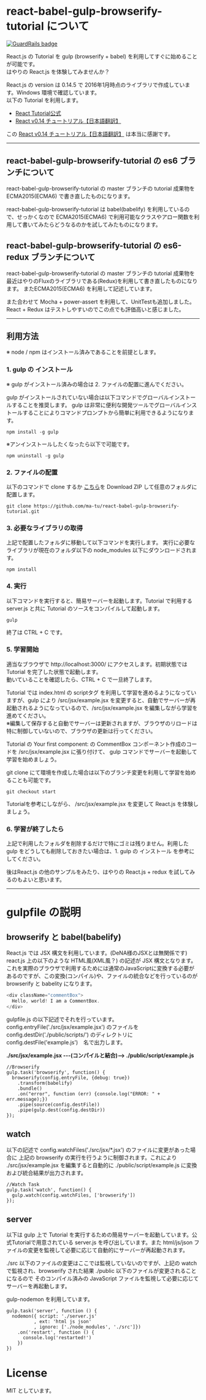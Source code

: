 # react-babel-gulp-browserify-tutorial について

[![GuardRails badge](https://badges.production.guardrails.io/shtakai/react-babel-gulp-browserify-tutorial.svg)](https://www.guardrails.io)

React.js の Tutorial を gulp (browserify + babel) を利用してすぐに始めることが可能です。  
はやりの React.js を体験してみませんか？

React.js の version は 0.14.5 で 2016年1月時点のライブラリで作成しています。Windows 環境で確認しています。  
以下の Tutorial を利用します。

* [React Tutorial公式](https://facebook.github.io/react/docs/tutorial.html)
* [React v0.14 チュートリアル【日本語翻訳】](http://mae.chab.in/archives/2762)

この [React v0.14 チュートリアル【日本語翻訳】](http://mae.chab.in/archives/2762) は本当に感謝です。

---

## react-babel-gulp-browserify-tutorial の es6 ブランチについて

react-babel-gulp-browserify-tutorial の master ブランチの tutorial 成果物を ECMA2015(ECMA6) で書き直したものになります。

react-babel-gulp-browserify-tutorial は babel(babelify) を利用しているので、せっかくなので ECMA2015(ECMA6) で利用可能なクラスやアロー関数を利用して書いてみたらどうなるのかを試してみたものになります。

## react-babel-gulp-browserify-tutorial の es6-redux ブランチについて

react-babel-gulp-browserify-tutorial の master ブランチの tutorial 成果物を 最近はやりのFluxのライブラリである(Redux)を利用して書き直したものになります。
またECMA2015(ECMA6) を利用して記述しています。

また合わせて Mocha + power-assert を利用して、UnitTestも追加しました。 React + Redux はテストしやすいのでこの点でも評価高いと感じました。

---

## 利用方法
※ node / npm はインストール済みであることを前提とします。

### 1. gulp の インストール
※ gulp がインストール済みの場合は 2. ファイルの配置に進んでください。  

gulp がインストールされていない場合は以下コマンドでグローバルインストールすることを推奨します。
gulp は非常に便利な開発ツールでグローバルインストールすることによりコマンドプロンプトから簡単に利用できるようになります。

```
npm install -g gulp
```

※アンインストールしたくなったら以下で可能です。
```
npm uninstall -g gulp
```

### 2. ファイルの配置
以下のコマンドで clone するか [こちら](https://github.com/ma-tu/react-babel-gulp-browserify-tutorial/archive/master.zip)を Download ZIP して任意のフォルダに配置します。
```
git clone https://github.com/ma-tu/react-babel-gulp-browserify-tutorial.git
```

### 3. 必要なライブラリの取得
上記で配置したフォルダに移動して以下コマンドを実行します。
実行に必要なライブラリが現在のフォルダ以下の node_modules 以下にダウンロードされます。

```
npm install
```
### 4. 実行
以下コマンドを実行すると、簡易サーバーを起動します。Tutorial で利用する server.js と共に Tutorial のソースをコンパイルして起動します。

```
gulp
```

終了は CTRL + C です。

### 5. 学習開始

適当なブラウザで http://localhost:3000/ にアクセスします。初期状態では Tutorial を完了した状態で起動します。  
動いていることを確認したら、CTRL + C で一旦終了します。

Tutorial では index.html の scriptタグ を利用して学習を進めるようになっていますが、gulp により /src/jsx/example.jsx を変更すると、自動でサーバーが再起動されるようになっているので、/src/jsx/example.jsx を編集しながら学習を進めてください。  
※編集して保存すると自動でサーバーは更新されますが、ブラウザのリロードは特に制御していないので、ブラウザの更新は行ってください。

Tutorial の Your first component: の CommentBox コンポーネント作成のコードを /src/jsx/example.jsx に張り付けて、 gulp コマンドでサーバーを起動して学習を始めましょう。

git clone にて環境を作成した場合は以下のブランチ変更を利用して学習を始めることも可能です。
```
git checkout start
```

Tutorialを参考にしながら、 /src/jsx/example.jsx を変更して React.js を体験しましょう。

### 6. 学習が終了したら

上記で利用したフォルダを削除するだけで特にゴミは残りません。利用した gulp をどうしても削除しておきたい場合は、1. gulp の インストール を参考にしてください。

後はReact.js の他のサンプルをみたり、はやりの React.js + redux を試してみるのもよいと思います。

---
# gulpfile の説明

## browserify と babel(babelify)

React.js では JSX 構文を利用しています。(DeNA様のJSXとは無関係です)  
react.js 上の以下のような HTML風(XML風？) の記述が JSX 構文となります。これを実際のブラウザで利用するためには通常のJavaScriptに変換する必要があるのですが、この変換(コンパイル)や、ファイルの統合などを行っているのが browserify と babelity になります。
```js
<div className="commentBox">
  Hello, world! I am a CommentBox.
</div>
```

gulpfile.js の以下記述でそれを行っています。config.entryFile('./src/jsx/example.jsx') のファイルを config.destDir('./public/scripts/') のディレクトリに config.destFile('example.js')　名で出力します。  

**./src/jsx/example.jsx ---(コンパイルと結合)--> ./public/script/example.js**

```
//Browserify
gulp.task('browserify', function() {
  browserify(config.entryFile, {debug: true})
    .transform(babelify)
    .bundle()
    .on("error", function (err) {console.log("ERROR: " + err.message);})
    .pipe(source(config.destFile))
    .pipe(gulp.dest(config.destDir))
});
```

## watch

以下の記述で config.watchFiles('./src/jsx/*.jsx') のファイルに変更があった場合に 上記の browserify の実行を行うように制御されます。これにより ./src/jsx/example.jsx を編集すると自動的に ./public/script/example.js に変換および統合結果が出力されます。

```
//Watch Task
gulp.task('watch', function() {
  gulp.watch(config.watchFiles, ['browserify'])
});
```

## server

以下は gulp 上で Tutorial を実行するための簡易サーバーを起動しています。公式Tutorialで用意されている server.js を呼び出しています。また html/js/json ファイルの変更を監視して必要に応じて自動的にサーバーが再起動されます。

./src 以下のファイルの変更はここでは監視していないのですが、上記の watch で監視され、browserify された結果 ./public 以下のファイルが変更されることになるので そのコンパイル済みの JavaScript ファイルを監視して必要に応じてサーバーを再起動します。

gulp-nodemon を利用しています。

```
gulp.task('server', function () {
  nodemon({ script: './server.js'
          , ext: 'html js json'
          , ignore: ['./node_modules', './src']})
    .on('restart', function () {
      console.log('restarted!')
    })
})
```

# License
MIT としています。
